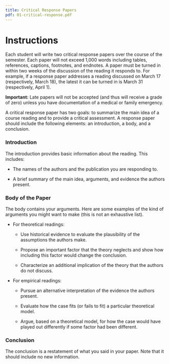 ```yaml
---
title: Critical Response Papers
pdf: 01-critical-response.pdf
---
```


# Instructions

Each student will write two critical response papers over the course of the semester. Each paper will not exceed 1,000 words including tables, references, captions, footnotes, and endnotes. A paper must be turned in within two weeks of the discussion of the reading it responds to. For example, if a response paper addresses a reading discussed on March 17 (respectively, March 18), the latest it can be turned in is March 31 (respectively, April 1).

**Important:** Late papers will not be accepted (and thus will receive a grade of zero) unless you have documentation of a medical or family emergency.

A critical response paper has two goals: to summarize the main idea of a course reading and to provide a critical assessment. A response paper should include the following elements: an introduction, a body, and a conclusion.

### Introduction

The introduction provides basic information about the reading. This includes:

* The names of the authors and the publication you are responding to.

* A brief summary of the main idea, arguments, and evidence the authors present.

### Body of the Paper

The body contains your arguments. Here are some examples of the kind of arguments you might want to make (this is not an exhaustive list).

* For theoretical readings:

  * Use historical evidence to evaluate the plausibility of the assumptions the authors make.

  * Propose an important factor that the theory neglects and show how including this factor would change the conclusion.

  * Characterize an additional implication of the theory that the authors do not discuss.

* For empirical readings:

  * Pursue an alternative interpretation of the evidence the authors present.

  * Evaluate how the case fits (or fails to fit) a particular theoretical model.

  * Argue, based on a theoretical model, for how the case would have played out differently if some factor had been different.

### Conclusion

The conclusion is a restatement of what you said in your paper. Note that it should include no new information.
